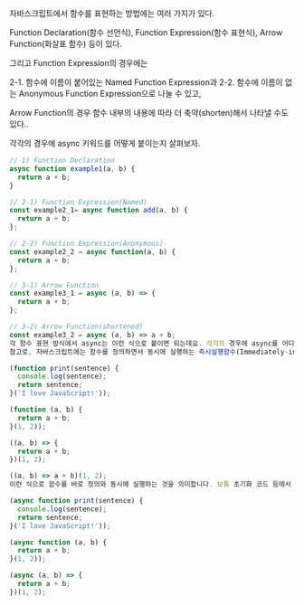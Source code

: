 자바스크립트에서 함수를 표현하는 방법에는 여러 가지가 있다.

Function Declaration(함수 선언식),
Function Expression(함수 표현식),
Arrow Function(화살표 함수) 등이 있다.  

그리고 Function Expression의 경우에는

2-1. 함수에 이름이 붙어있는 Named Function Expression과 
2-2. 함수에 이름이 없는 Anonymous Function Expression으로 나눌 수 있고,

Arrow Function의 경우 함수 내부의 내용에 따라 더 축약(shorten)해서 나타낼 수도 있다..

각각의 경우에 async 키워드를 어떻게 붙이는지 살펴보자.

```js
// 1) Function Declaration
async function example1(a, b) {
  return a + b;
}

// 2-1) Function Expression(Named)
const example2_1= async function add(a, b) {
  return a + b;
};

// 2-2) Function Expression(Anonymous)
const example2_2 = async function(a, b) {
  return a + b;
};

// 3-1) Arrow Function
const example3_1 = async (a, b) => {
  return a + b;
};

// 3-2) Arrow Function(shortened)
const example3_2 = async (a, b) => a + b;
각 함수 표현 방식에서 async는 이런 식으로 붙이면 되는데요. 각각의 경우에 async를 어디에 붙였는지 기억해두세요. 
참고로, 자바스크립트에는 함수를 정의하면서 동시에 실행하는 즉시실행함수(Immediately-invoked function expression, IIFE)라는 개념도 있는데요.

(function print(sentence) {
  console.log(sentence);
  return sentence;
}('I love JavaScript!'));

(function (a, b) {
  return a + b;
}(1, 2));

((a, b) => {
  return a + b; 
})(1, 2);

((a, b) => a + b)(1, 2);
이런 식으로 함수를 바로 정의와 동시에 실행하는 것을 의미합니다. 보통 초기화 코드 등에서 함수를 단 한 번만 실행하기 위한 목적으로 이 즉시실행함수를 사용하는데요. 이런 경우에도 async를 이렇게 붙일 수 있습니다.

(async function print(sentence) {
  console.log(sentence);
  return sentence;
}('I love JavaScript!'));

(async function (a, b) {
  return a + b;
}(1, 2));

(async (a, b) => {
  return a + b; 
})(1, 2);
```